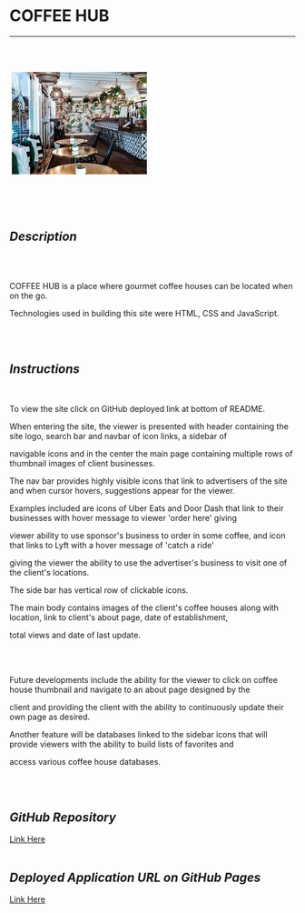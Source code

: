# **COFFEE HUB**
  


---

<br>
<br>



![Desktop Img](./thumbnails/coffee-house-j.jpg) 


 







  
<br>
<br>
<br> 

## *Description*  
<br>
<br>

COFFEE HUB is a place where gourmet coffee houses can be located when on the go.

Technologies used in building this site were HTML, CSS and JavaScript.

<br>
<br>

## *Instructions*  
<br>

To view the site click on  GitHub deployed link at bottom of README.

When entering the site, the viewer is presented with header containing the site logo, search bar and navbar of icon links, a sidebar of  

navigable icons and in the center the main page containing multiple rows of thumbnail images of client businesses.   

The nav bar provides highly visible icons that link to advertisers of the site and when cursor hovers, suggestions appear for the viewer.

Examples included are icons of  Uber Eats and Door Dash that link to their businesses with hover message to viewer 'order here'  giving   

viewer ability  to  use sponsor's business to order in some coffee,  and  icon that links to Lyft with a hover message of 'catch a ride'  

giving the viewer the ability to use the advertiser's business to visit one of the client's locations.   

The side bar has vertical row of clickable icons.

The main body contains images of the client's coffee houses along with location, link to client's about page, date of establishment,  

total views and date of last update. 

<br>
<br>

Future developments include the ability for the viewer to click on coffee house thumbnail and navigate to an about page designed by the  

client and providing the client with the ability to continuously update their own page as desired.

Another feature will be databases linked to the sidebar icons that will provide viewers with the ability to build lists of favorites and  

access various coffee house databases.




 



<br>
<br>



## *GitHub Repository*  

[Link Here](https://github.com/JosieSavill/coffee-hub)
<br>
<br>

## *Deployed Application URL on GitHub Pages*

[Link Here](https://josiesavill.github.io/coffee-hub/)  


 
 








    




























